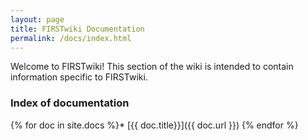 ```yaml
---
layout: page
title: FIRSTwiki Documentation
permalink: /docs/index.html
---
```


Welcome to FIRSTwiki! This section of the wiki is intended to contain
information specific to FIRSTwiki.


### Index of documentation

{% for doc in site.docs %}* [{{ doc.title}}]({{ doc.url }})
{% endfor %}
